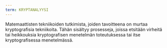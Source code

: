 ```yaml
---
term: KRYPTANALYYSI
---
```


Matemaattisten tekniikoiden tutkimista, joiden tavoitteena on murtaa kryptografisia tekniikoita. Tähän sisältyy prosesseja, joissa etsitään virheitä tai heikkouksia kryptografisen menetelmän toteutuksessa tai itse kryptografisessa menetelmässä.